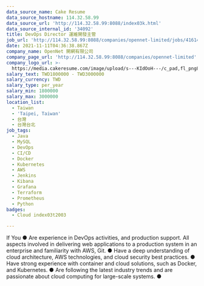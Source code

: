 ```yaml
---
data_source_name: Cake Resume
data_source_hostname: 114.32.58.99
data_source_url: 'http://114.32.58.99:8088/index03k.html'
data_source_internal_id: '34092'
title: DevOps Director 運維開發主管
job_url: 'http://114.32.58.99:8088/companies/opennet-limited/jobs/416142'
date: 2021-11-11T04:36:38.867Z
company_name: OpenNet 開網有限公司
company_page_url: 'http://114.32.58.99:8088/companies/opennet-limited'
company_logo_url: >-
  https://media.cakeresume.com/image/upload/s---KIdOoH---/c_pad,fl_png8,h_200,w_200/v1574663536/bzaybcelyff1kqaqhhmr.png
salary_text: TWD1800000 - TWD3000000
salary_currency: TWD
salary_type: per_year
salary_min: 1800000
salary_max: 3000000
location_list:
  - Taiwan
  - 'Taipei, Taiwan'
  - 台灣
  - 台灣台北
job_tags:
  - Java
  - MySQL
  - DevOps
  - CI/CD
  - Docker
  - Kubernetes
  - AWS
  - Jenkins
  - Kibana
  - Grafana
  - Terraform
  - Prometheus
  - Python
badges:
  - Cloud index03t2003

---
```


If You ● Are experience in DevOps activities, and production support. All aspects involved in delivering web applications to a production system in an enterprise and familiarity with AWS, Git. ● Have a deep understanding of cloud architecture, AWS technologies, and cloud security best practices. ● Have strong experience with container and cloud solutions, such as Docker, and Kubernetes. ● Are following the latest industry trends and are passionate about cloud computing for large-scale systems. ●